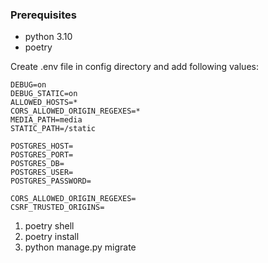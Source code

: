 ### Prerequisites
- python 3.10
- poetry

Create .env file in config directory and add following values:
```dotenv
DEBUG=on
DEBUG_STATIC=on
ALLOWED_HOSTS=*
CORS_ALLOWED_ORIGIN_REGEXES=*
MEDIA_PATH=media
STATIC_PATH=/static

POSTGRES_HOST=
POSTGRES_PORT=
POSTGRES_DB=
POSTGRES_USER=
POSTGRES_PASSWORD=

CORS_ALLOWED_ORIGIN_REGEXES=
CSRF_TRUSTED_ORIGINS=
```

1. poetry shell
2. poetry install
3. python manage.py migrate